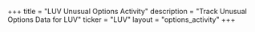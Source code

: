 +++
title = "LUV Unusual Options Activity"
description = "Track Unusual Options Data for LUV"
ticker = "LUV"
layout = "options_activity"
+++

